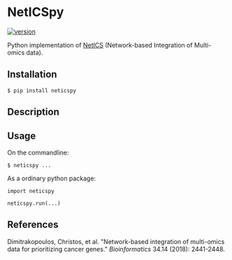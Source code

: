 # NetICSpy
[![version](https://img.shields.io/pypi/v/neticspy.svg)](https://pypi.org/project/neticspy)

Python implementation of [NetICS](https://doi.org/10.1093/bioinformatics/bty148) (Network-based Integration of Multi-omics data).

## Installation
```shell
$ pip install neticspy
```

## Description


## Usage
On the commandline:
```
$ neticspy ...
```

As a ordinary python package:
```
import neticspy

neticspy.run(...)
```


## References
Dimitrakopoulos, Christos, et al. "Network-based integration of multi-omics data for prioritizing cancer genes." *Bioinformatics* 34.14 (2018): 2441-2448.
